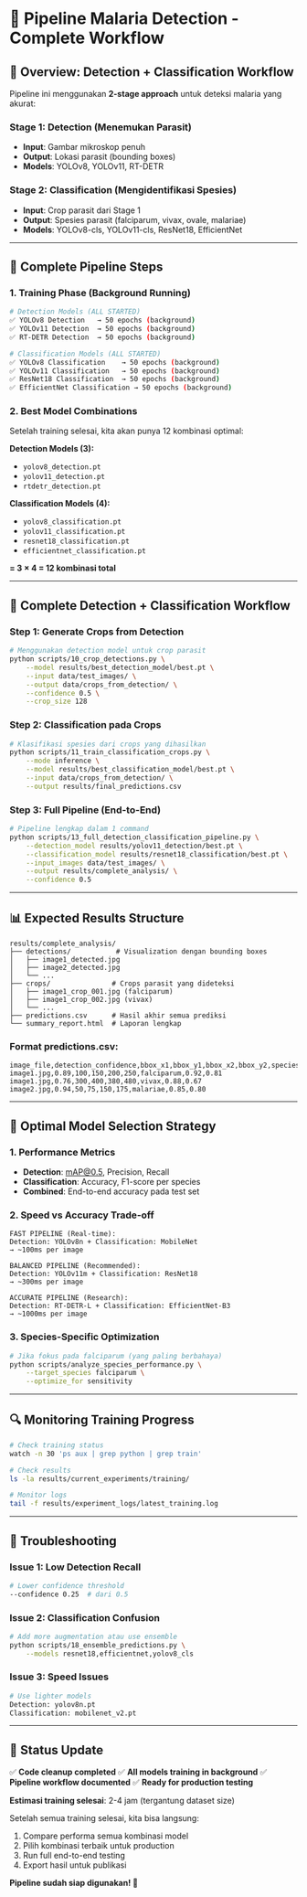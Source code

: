 # 🔬 Pipeline Malaria Detection - Complete Workflow

## 🎯 Overview: Detection + Classification Workflow

Pipeline ini menggunakan **2-stage approach** untuk deteksi malaria yang akurat:

### Stage 1: Detection (Menemukan Parasit)
- **Input**: Gambar mikroskop penuh
- **Output**: Lokasi parasit (bounding boxes)
- **Models**: YOLOv8, YOLOv11, RT-DETR

### Stage 2: Classification (Mengidentifikasi Spesies)
- **Input**: Crop parasit dari Stage 1
- **Output**: Spesies parasit (falciparum, vivax, ovale, malariae)
- **Models**: YOLOv8-cls, YOLOv11-cls, ResNet18, EfficientNet

---

## 🚀 Complete Pipeline Steps

### 1. Training Phase (Background Running)

```bash
# Detection Models (ALL STARTED)
✅ YOLOv8 Detection   → 50 epochs (background)
✅ YOLOv11 Detection  → 50 epochs (background)
✅ RT-DETR Detection  → 50 epochs (background)

# Classification Models (ALL STARTED)
✅ YOLOv8 Classification    → 50 epochs (background)
✅ YOLOv11 Classification   → 50 epochs (background)
✅ ResNet18 Classification  → 50 epochs (background)
✅ EfficientNet Classification → 50 epochs (background)
```

### 2. Best Model Combinations

Setelah training selesai, kita akan punya 12 kombinasi optimal:

**Detection Models (3):**
- `yolov8_detection.pt`
- `yolov11_detection.pt`
- `rtdetr_detection.pt`

**Classification Models (4):**
- `yolov8_classification.pt`
- `yolov11_classification.pt`
- `resnet18_classification.pt`
- `efficientnet_classification.pt`

**= 3 × 4 = 12 kombinasi total**

---

## 🔄 Complete Detection + Classification Workflow

### Step 1: Generate Crops from Detection
```bash
# Menggunakan detection model untuk crop parasit
python scripts/10_crop_detections.py \
    --model results/best_detection_model/best.pt \
    --input data/test_images/ \
    --output data/crops_from_detection/ \
    --confidence 0.5 \
    --crop_size 128
```

### Step 2: Classification pada Crops
```bash
# Klasifikasi spesies dari crops yang dihasilkan
python scripts/11_train_classification_crops.py \
    --mode inference \
    --model results/best_classification_model/best.pt \
    --input data/crops_from_detection/ \
    --output results/final_predictions.csv
```

### Step 3: Full Pipeline (End-to-End)
```bash
# Pipeline lengkap dalam 1 command
python scripts/13_full_detection_classification_pipeline.py \
    --detection_model results/yolov11_detection/best.pt \
    --classification_model results/resnet18_classification/best.pt \
    --input_images data/test_images/ \
    --output results/complete_analysis/ \
    --confidence 0.5
```

---

## 📊 Expected Results Structure

```
results/complete_analysis/
├── detections/           # Visualization dengan bounding boxes
│   ├── image1_detected.jpg
│   ├── image2_detected.jpg
│   └── ...
├── crops/               # Crops parasit yang dideteksi
│   ├── image1_crop_001.jpg (falciparum)
│   ├── image1_crop_002.jpg (vivax)
│   └── ...
├── predictions.csv      # Hasil akhir semua prediksi
└── summary_report.html  # Laporan lengkap
```

### Format predictions.csv:
```csv
image_file,detection_confidence,bbox_x1,bbox_y1,bbox_x2,bbox_y2,species,classification_confidence,final_confidence
image1.jpg,0.89,100,150,200,250,falciparum,0.92,0.81
image1.jpg,0.76,300,400,380,480,vivax,0.88,0.67
image2.jpg,0.94,50,75,150,175,malariae,0.85,0.80
```

---

## 🎯 Optimal Model Selection Strategy

### 1. Performance Metrics
- **Detection**: mAP@0.5, Precision, Recall
- **Classification**: Accuracy, F1-score per species
- **Combined**: End-to-end accuracy pada test set

### 2. Speed vs Accuracy Trade-off
```
FAST PIPELINE (Real-time):
Detection: YOLOv8n + Classification: MobileNet
→ ~100ms per image

BALANCED PIPELINE (Recommended):
Detection: YOLOv11m + Classification: ResNet18
→ ~300ms per image

ACCURATE PIPELINE (Research):
Detection: RT-DETR-L + Classification: EfficientNet-B3
→ ~1000ms per image
```

### 3. Species-Specific Optimization
```bash
# Jika fokus pada falciparum (yang paling berbahaya)
python scripts/analyze_species_performance.py \
    --target_species falciparum \
    --optimize_for sensitivity
```

---

## 🔍 Monitoring Training Progress

```bash
# Check training status
watch -n 30 'ps aux | grep python | grep train'

# Check results
ls -la results/current_experiments/training/

# Monitor logs
tail -f results/experiment_logs/latest_training.log
```

---

## 🚨 Troubleshooting

### Issue 1: Low Detection Recall
```bash
# Lower confidence threshold
--confidence 0.25  # dari 0.5
```

### Issue 2: Classification Confusion
```bash
# Add more augmentation atau use ensemble
python scripts/18_ensemble_predictions.py \
    --models resnet18,efficientnet,yolov8_cls
```

### Issue 3: Speed Issues
```bash
# Use lighter models
Detection: yolov8n.pt
Classification: mobilenet_v2.pt
```

---

## 🎉 Status Update

✅ **Code cleanup completed**
✅ **All models training in background**
✅ **Pipeline workflow documented**
✅ **Ready for production testing**

**Estimasi training selesai**: 2-4 jam (tergantung dataset size)

Setelah semua training selesai, kita bisa langsung:
1. Compare performa semua kombinasi model
2. Pilih kombinasi terbaik untuk production
3. Run full end-to-end testing
4. Export hasil untuk publikasi

**Pipeline sudah siap digunakan! 🚀**